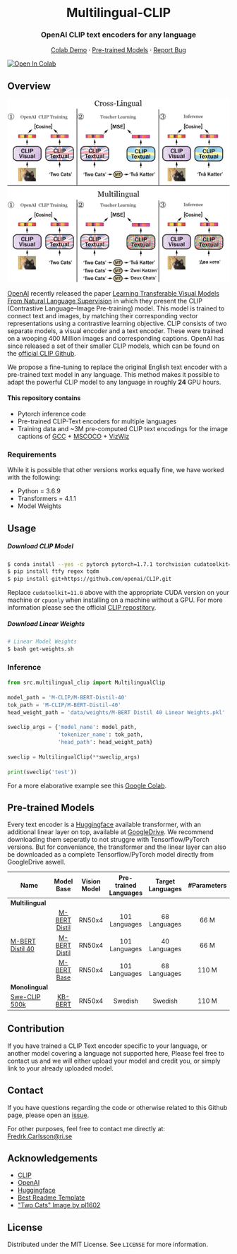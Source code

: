 <br />
<p align="center">
  <h1 align="center">Multilingual-CLIP</h1>
  <h3 align="center">OpenAI CLIP text encoders for any language</h3>
  
  <p align="center">  
    <a href="https://colab.research.google.com/github/FreddeFrallan/Multilingual-CLIP/blob/master/Multilingual_CLIP.ipynb">Colab Demo</a>
    ·
    <a href="https://huggingface.co/M-CLIP">Pre-trained Models</a>
    ·
    <a href="https://github.com/FreddeFrallan/Contrastive-Tension/issues">Report Bug</a>
  </p>
</p>

[![Open In Colab](https://colab.research.google.com/assets/colab-badge.svg)](https://colab.research.google.com/github/FreddeFrallan/Multilingual-CLIP/blob/master/Multilingual_CLIP.ipynb)


<!-- ABOUT THE PROJECT -->
## Overview
![Alt text](Images/Multilingual-CLIP.png?raw=true "Title")

[OpenAI](https://openai.com/) recently released the paper [Learning Transferable Visual Models From Natural Language Supervision](https://arxiv.org/abs/2103.00020) in which they present the CLIP (Contrastive Language–Image Pre-training) model. This model is trained to connect text and images, by matching their corresponding vector representations using a contrastive learning objective.
CLIP consists of two separate models, a visual encoder and a text encoder. These were trained on a wooping 400 Million images and corresponding captions. 
OpenAI has since released a set of their smaller CLIP models, which can be found on the [official CLIP Github](https://github.com/openai/CLIP).

We propose a fine-tuning to replace the original English text encoder with a pre-trained text model in any language. This method makes it possible to adapt the powerful CLIP model to any language in roughly <b>24</b> GPU hours. <br>


#### This repository contains
* Pytorch inference code
* Pre-trained CLIP-Text encoders for multiple languages
* Training data and ~3M pre-computed CLIP text encodings for the image captions of [GCC](https://ai.google.com/research/ConceptualCaptions/) + [MSCOCO](https://cocodataset.org/#home) + [VizWiz](https://vizwiz.org/tasks-and-datasets/image-captioning/)

### Requirements
While it is possible that other versions works equally fine, we have worked with the following:

* Python = 3.6.9
* Transformers = 4.1.1
* Model Weights

## Usage
##### Download CLIP Model
```bash
$ conda install --yes -c pytorch pytorch=1.7.1 torchvision cudatoolkit=11.0
$ pip install ftfy regex tqdm
$ pip install git+https://github.com/openai/CLIP.git
```
Replace `cudatoolkit=11.0` above with the appropriate CUDA version on your machine or `cpuonly` when installing on a machine without a GPU.
For more information please see the official [CLIP repostitory](https://github.com/openai/CLIP).
##### Download Linear Weights
```bash
# Linear Model Weights
$ bash get-weights.sh
```

### Inference
```python
from src.multilingual_clip import MultilingualClip

model_path = 'M-CLIP/M-BERT-Distil-40'
tok_path = 'M-CLIP/M-BERT-Distil-40'
head_weight_path = 'data/weights/M-BERT Distil 40 Linear Weights.pkl'

sweclip_args = {'model_name': model_path,
                'tokenizer_name': tok_path,
                'head_path': head_weight_path}

sweclip = MultilingualClip(**sweclip_args)

print(sweclip('test'))
```

For a more elaborative example see this [Google Colab](https://colab.research.google.com/github/FreddeFrallan/Multilingual-CLIP/blob/master/Multilingual_CLIP.ipynb).

<!-- GETTING STARTED -->
## Pre-trained Models
Every text encoder is a [Huggingface](https://huggingface.co/) available transformer, with an additional linear layer on top, available at [GoogleDrive](www.google.drive.com). We recommend downloading them seperatly to not struggre with Tensorflow/PyTorch versions. But for conveniance, the transformer and the linear layer can also be downloaded as a complete Tensorflow/PyTorch model directly from GoogleDrive aswell. <br> 

| Name |Model Base|Vision Model | Pre-trained Languages | Target Languages | #Parameters|
| ----------------------------------|:-----: |:-----: |:-----: |:-----: |:-----: |
|**Multilingual**    ||
|| [M-BERT Distil](https://huggingface.co/bert-base-multilingual-uncased)| RN50x4 | 101 Languages | 68 Languages | 66 M|
| [M-BERT Distil 40](https://huggingface.co/M-CLIP/M-BERT-Distil-40) | [M-BERT Distil](https://huggingface.co/bert-base-multilingual-uncased)|  RN50x4 | 101 Languages | 40 Languages | 66 M|
| | [M-BERT Base](https://huggingface.co/bert-base-multilingual-uncased)|RN50x4 | 101 Languages | 68 Languages | 110 M|
|**Monolingual**    ||
|[Swe-CLIP 500k](https://huggingface.co/M-CLIP/Swedish-500k)| [KB-BERT](https://huggingface.co/bert-base-multilingual-uncased)|  RN50x4 | Swedish | Swedish | 110 M|

## Contribution
If you have trained a CLIP Text encoder specific to your language, or another model covering a language not supported here, Please feel free to contact us and we will either upload your model and credit you, or simply link to your already uploaded model.

<!-- CONTACT -->
## Contact
If you have questions regarding the code or otherwise related to this Github page, please open an [issue](https://github.com/FreddeFrallan/Contrastive-Tension/issues).

For other purposes, feel free to contact me directly at: Fredrk.Carlsson@ri.se

<!-- ACKNOWLEDGEMENTS -->
## Acknowledgements
* [CLIP](https://openai.com/blog/clip/)
* [OpenAI](https://openai.com/)
* [Huggingface](https://huggingface.co/)
* [Best Readme Template](https://github.com/othneildrew/Best-README-Template)
* ["Two Cats" Image by pl1602](https://search.creativecommons.org/photos/8dfd802b-58e5-4cc5-889d-96abba540de1)

<!-- LICENSE -->
## License
Distributed under the MIT License. See `LICENSE` for more information.


<!-- MARKDOWN LINKS & IMAGES -->
<!-- https://www.markdownguide.org/basic-syntax/#reference-style-links -->
[contributors-shield]: https://img.shields.io/github/contributors/othneildrew/Best-README-Template.svg?style=for-the-badge
[contributors-url]: https://github.com/othneildrew/Best-README-Template/graphs/contributors
[forks-shield]: https://img.shields.io/github/forks/othneildrew/Best-README-Template.svg?style=for-the-badge
[forks-url]: https://github.com/othneildrew/Best-README-Template/network/members
[stars-shield]: https://img.shields.io/github/stars/othneildrew/Best-README-Template.svg?style=for-the-badge
[stars-url]: https://github.com/othneildrew/Best-README-Template/stargazers
[issues-shield]: https://img.shields.io/github/issues/othneildrew/Best-README-Template.svg?style=for-the-badge
[issues-url]: https://github.com/othneildrew/Best-README-Template/issues
[license-shield]: https://img.shields.io/github/license/othneildrew/Best-README-Template.svg?style=for-the-badge
[license-url]: https://github.com/othneildrew/Best-README-Template/blob/master/LICENSE.txt
[linkedin-shield]: https://img.shields.io/badge/-LinkedIn-black.svg?style=for-the-badge&logo=linkedin&colorB=555
[linkedin-url]: https://linkedin.com/in/othneildrew
[product-screenshot]: images/screenshot.png

